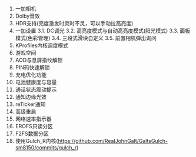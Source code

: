 1. 一加相机
2. Dolby音效
3. HDR支持(亮度激发时灵时不灵，可以手动拉高亮度)
3. 一加设置
  3.1. DC调光
  3.2. 高亮度模式与自动高亮度模式(阳光模式)
  3.3. 面板模式(色彩管理)
  3.4. 三段式滑块自定义
  3.5. 前置相机弹出询问
4. KProfiles内核调度模式
5. 游戏空间
6. AOD与息屏指纹解锁
7. PIN码快速解锁
8. 充电优化功能
9. 电池健康度与容量
10. 通话状态震动提示
11. 通知边缘光效
12. reTicker通知
13. 高级重启
14. 网络速率指示器
15. EROFS只读分区
16. F2FS数据分区
17. 使用Gulch_R内核(https://github.com/RealJohnGalt/GaltsGulch-sm8150/commits/gulch_r)
